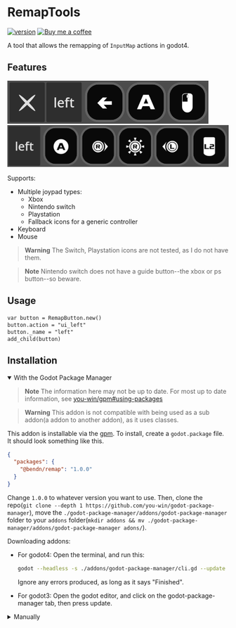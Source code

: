 # RemapTools

[![version](https://img.shields.io/badge/4.x-blue?logo=godot-engine&logoColor=white&label=godot&style=for-the-badge)](https://godotengine.org "Made with godot")
<a href='https://ko-fi.com/bendn' title='Buy me a coffee' target='_blank'><img height='28' src='https://storage.ko-fi.com/cdn/brandasset/kofi_button_red.png' alt='Buy me a coffee'> </a>

A tool that allows the remapping of `InputMap` actions in godot4.

## Features

[![image](https://raw.githubusercontent.com/bend-n/remap/main/.github/screen.png)](_blank "Key, Mouse support")<br>
[![image](https://raw.githubusercontent.com/bend-n/remap/main/.github/screen1.png)](_blank "Gamepad support")

Supports:

- Multiple joypad types:
  - Xbox
  - Nintendo switch
  - Playstation
  - Fallback icons for a generic controller
- Keyboard
- Mouse

> **Warning** The Switch, Playstation icons are not tested, as I do not have them.

> **Note** Nintendo switch does not have a guide button--the xbox or ps button--so beware.

## Usage

```gdscript
var button = RemapButton.new()
button.action = "ui_left"
button._name = "left"
add_child(button)
```

## Installation

<details open>
  <summary>With the Godot Package Manager</summary>

> **Note** The information here may not be up to date. For most up to date information, see [you-win/gpm#using-packages](https://github.com/you-win/godot-package-manager#using-packages-quickstart)

> **Warning** This addon is not compatible with being used as a sub addon(a addon to another addon), as it uses classes.

This addon is installable via the [gpm](https://github.com/you-win/godot-package-manager).
To install, create a `godot.package` file.
It should look something like this.

```json
{
  "packages": {
    "@bendn/remap": "1.0.0"
  }
}
```

Change `1.0.0` to whatever version you want to use.
Then, clone the repo(`git clone --depth 1 https://github.com/you-win/godot-package-manager`),
move the `./godot-package-manager/addons/godot-package-manager` folder to your `addons` folder(`mkdir addons && mv ./godot-package-manager/addons/godot-package-manager adons/`).

Downloading addons:

- For godot4:
  Open the terminal, and run this:

  ```bash
  godot --headless -s ./addons/godot-package-manager/cli.gd --update
  ```

  Ignore any errors produced, as long as it says "Finished".

- For godot3:
  Open the godot editor, and click on the godot-package-manager tab, then press update.

</details>
<details>
  <summary>Manually</summary>

- Clone the repo(`git clone --depth 1 https://github.com/bend-n/remap`).
- Move the `remap/addons/remap` folder into your `addons` folder(`mkdir addons && mv remap/addons/remap addons/`)

</details>
